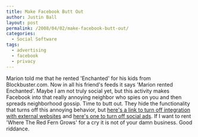 ```yaml
---
title: Make Facebook Butt Out
author: Justin Ball
layout: post
permalink: /2008/04/02/make-facebook-butt-out/
categories:
  - Social Software
tags:
  - advertising
  - facebook
  - privacy
---
```


Marion told me that he rented 'Enchanted' for his kids from Blockbuster.com. Now in all his friend's feeds it says 'Marion rented Enchanted'. Maybe I am not truly social yet, but this activity makes Facebook into that really annoying neighbor who spies on you and then spreads neighborhood gossip. Time to butt out. They hide the functionality that turns off this annoying behavior, but [here's a link to turn off integration with external websites][1] and [here's one to turn off social ads][2]. If I want to rent 'Where The Red Fern Grows' for a cry it is not of your damn business. Good riddance.

 [1]: http://www.facebook.com/privacy/?view=feeds&tab=external
 [2]: http://www.facebook.com/privacy/?view=feeds&tab=ads